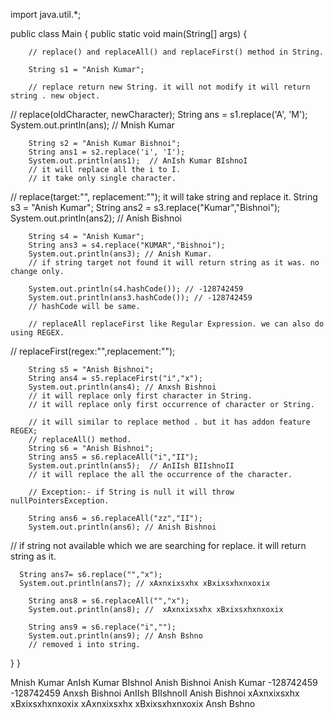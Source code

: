 import java.util.*;

public class Main {
    public static void main(String[] args) {
     
     
        // replace() and replaceAll() and replaceFirst() method in String.

        String s1 = "Anish Kumar";

        // replace return new String. it will not modify it will return string . new object.
//       replace(oldCharacter, newCharacter);
        String ans = s1.replace('A', 'M');
        System.out.println(ans); // Mnish Kumar

        String s2 = "Anish Kumar Bishnoi";
        String ans1 = s2.replace('i', 'I');
        System.out.println(ans1);  // AnIsh Kumar BIshnoI
        // it will replace all the i to I.
        // it take only single character.

//        replace(target:"", replacement:""); it will take string and replace it.
        String s3 = "Anish Kumar";
        String ans2 = s3.replace("Kumar","Bishnoi");
        System.out.println(ans2); // Anish Bishnoi

        String s4 = "Anish Kumar";
        String ans3 = s4.replace("KUMAR","Bishnoi");
        System.out.println(ans3); // Anish Kumar.
        // if string target not found it will return string as it was. no change only.

        System.out.println(s4.hashCode()); // -128742459
        System.out.println(ans3.hashCode()); // -128742459
        // hashCode will be same.

        // replaceAll replaceFirst like Regular Expression. we can also do using REGEX.

//        replaceFirst(regex:"",replacement:"");

        String s5 = "Anish Bishnoi";
        String ans4 = s5.replaceFirst("i","x");
        System.out.println(ans4); // Anxsh Bishnoi
        // it will replace only first character in String.
        // it will replace only first occurrence of character or String.

        // it will similar to replace method . but it has addon feature REGEX;
        // replaceAll() method.
        String s6 = "Anish Bishnoi";
        String ans5 = s6.replaceAll("i","II");
        System.out.println(ans5);  // AnIIsh BIIshnoII
        // it will replace the all the occurrence of the character.

        // Exception:- if String is null it will throw nullPointersException.

        String ans6 = s6.replaceAll("zz","II");
        System.out.println(ans6); // Anish Bishnoi
//        if string not available which we are searching for replace. it will return string as it.

      String ans7= s6.replace("","x");
      System.out.println(ans7); // xAxnxixsxhx xBxixsxhxnxoxix

        String ans8 = s6.replaceAll("","x");
        System.out.println(ans8); //  xAxnxixsxhx xBxixsxhxnxoxix

        String ans9 = s6.replace("i","");
        System.out.println(ans9); // Ansh Bshno
        // removed i into string.

        
  }
}


Mnish Kumar
AnIsh Kumar BIshnoI
Anish Bishnoi
Anish Kumar
-128742459
-128742459
Anxsh Bishnoi
AnIIsh BIIshnoII
Anish Bishnoi
xAxnxixsxhx xBxixsxhxnxoxix
xAxnxixsxhx xBxixsxhxnxoxix
Ansh Bshno
